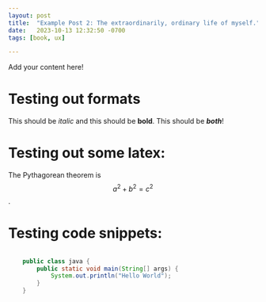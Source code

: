 ```yaml
---
layout: post
title:  "Example Post 2: The extraordinarily, ordinary life of myself."
date:   2023-10-13 12:32:50 -0700
tags: [book, ux]

---
```

Add your content here!

# Testing out formats
This should be _italic_ and this should be **bold**. This should be ***both***!

# Testing out some latex:
The Pythagorean theorem is $$a^2 + b^2 = c^2$$.

# Testing code snippets:

```java

    public class java {
        public static void main(String[] args) {
            System.out.println("Hello World");
        }
    }

```